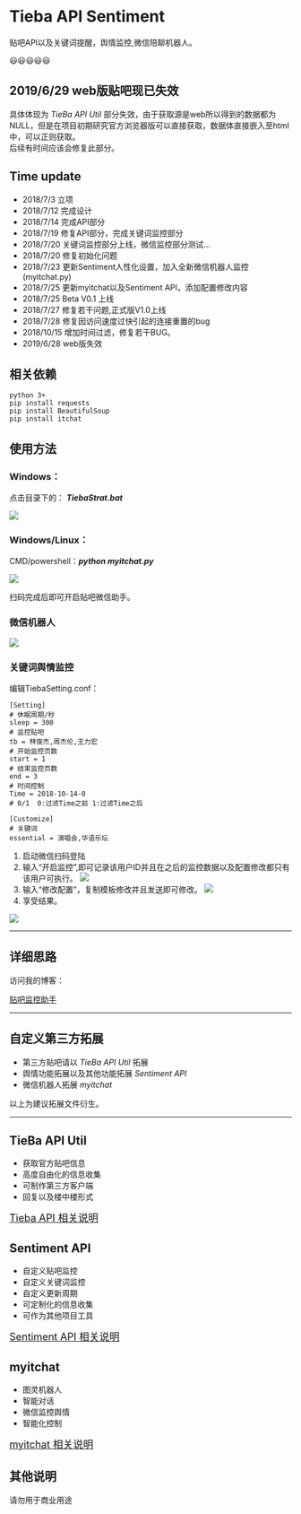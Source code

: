 # Tieba API Sentiment

贴吧API以及关键词提醒，舆情监控,微信陪聊机器人。

:smiley::smiley::smiley::smiley::smiley:

## 2019/6/29 web版贴吧现已失效

具体体现为 *TieBa API Util* 部分失效，由于获取源是web所以得到的数据都为NULL，但是在项目初期研究官方浏览器版可以直接获取，数据体直接嵌入至html中，可以正则获取。
</br>
后续有时间应该会修复此部分。

## Time update

- 2018/7/3 立项
- 2018/7/12 完成设计
- 2018/7/14 完成API部分
- 2018/7/19 修复API部分，完成关键词监控部分
- 2018/7/20 关键词监控部分上线，微信监控部分测试...
- 2018/7/20 修复初始化问题
- 2018/7/23 更新Sentiment人性化设置，加入全新微信机器人监控(myitchat.py)
- 2018/7/25 更新myitchat以及Sentiment API，添加配置修改内容
- 2018/7/25 Beta V0.1 上线 
- 2018/7/27 修复若干问题,正式版V1.0上线
- 2018/7/28 修复因访问速度过快引起的连接重置的bug
- 2018/10/15 增加时间过滤，修复若干BUG。
- 2019/6/28 web版失效


## 相关依赖
	python 3+
	pip install requests
	pip install BeautifulSoup
	pip install itchat


## 使用方法

### Windows：

点击目录下的：
***TiebaStrat.bat***

![](http://pbnsc9qwg.bkt.clouddn.com/win.jpg)


### Windows/Linux：

CMD/powershell：***python myitchat.py***

![](http://pbnsc9qwg.bkt.clouddn.com/linux.jpg)


扫码完成后即可开启贴吧微信助手。



### 微信机器人

![](http://pbnsc9qwg.bkt.clouddn.com/robet.PNG)


### 关键词舆情监控

编辑TiebaSetting.conf：

	[Setting]
	# 休眠周期/秒
	sleep = 300
	# 监控贴吧
	tb = 林俊杰,周杰伦,王力宏
	# 开始监控页数
	start = 1
	# 结束监控页数
	end = 3
	# 时间控制
	Time = 2018-10-14-0
	# 0/1  0:过滤Time之前 1:过滤Time之后 
	
	[Customize]
	# 关键词
	essential = 演唱会,华语乐坛





1. 启动微信扫码登陆
2. 输入“开启监控”,即可记录该用户ID并且在之后的监控数据以及配置修改都只有该用户可执行。
![](http://pbnsc9qwg.bkt.clouddn.com/wx1.png)
3. 输入“修改配置”，复制模板修改并且发送即可修改。
![](http://pbnsc9qwg.bkt.clouddn.com/wx5.png)
4. 享受结果。

![](http://pbnsc9qwg.bkt.clouddn.com/wx6.PNG)

----------
## 详细思路

访问我的博客：

[贴吧监控助手](http://lunatic.wang/posts/d1eb00bb/)

----------
## 自定义第三方拓展

- 第三方贴吧请以 *TieBa API Util*  拓展
- 舆情功能拓展以及其他功能拓展 *Sentiment API*
- 微信机器人拓展 *myitchat*

以上为建议拓展文件衍生。

----------
## TieBa API Util 

- 获取官方贴吧信息
- 高度自由化的信息收集
- 可制作第三方客户端
- 回复以及楼中楼形式

[<font size=4>Tieba API 相关说明</font>](/ApiRedme)

## Sentiment API 

- 自定义贴吧监控
- 自定义关键词监控
- 自定义更新周期
- 可定制化的信息收集
- 可作为其他项目工具


[<font size=4>Sentiment API 相关说明</font>](/Sentiment)

## myitchat

- 图灵机器人
- 智能对话
- 微信监控舆情
- 智能化控制

[<font size=4>myitchat 相关说明</font>](/myitchat)



## 其他说明

请勿用于商业用途
